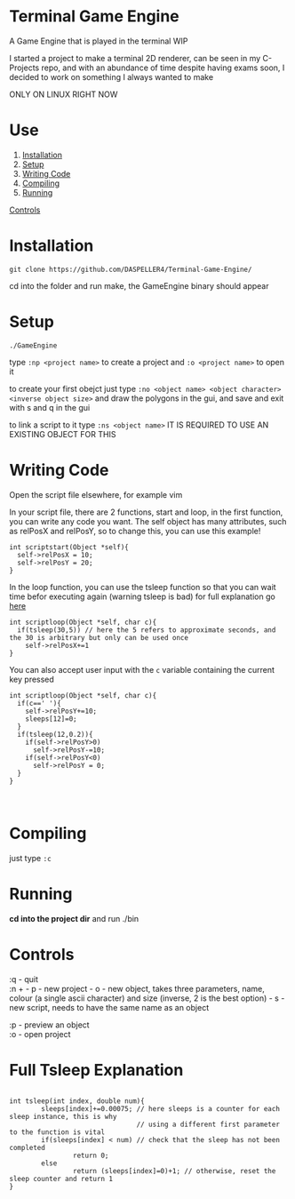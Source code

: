 # Terminal Game Engine
A Game Engine that is played in the terminal WIP

I started a  project to make a terminal 2D renderer, can be seen in my C-Projects repo, and with an abundance of time despite having exams soon, I decided to work on something I always wanted to make

ONLY ON LINUX RIGHT NOW

# Use
1. [Installation](#Installation)
2. [Setup](#Setup)
3. [Writing Code](#WritingCode)
4. [Compiling](#Compiling)
5. [Running](#Running)

[Controls](#Controls)<br name="Installation">
# Installation
```git clone https://github.com/DASPELLER4/Terminal-Game-Engine/```

cd into the folder and run make, the GameEngine binary should appear<br name="Setup">
# Setup
```./GameEngine```

type ```:np <project name>``` to create a project and ```:o <project name>```  to open it

to create your first obejct just type ```:no <object name> <object character> <inverse object size>``` and draw the polygons in the gui, and save and exit with s and q in the gui

to link a script to it type ```:ns <object name>``` IT IS REQUIRED TO USE AN EXISTING OBJECT FOR THIS <br name="WritingCode">
# Writing Code
Open the script file elsewhere, for example vim

In your script file, there are 2 functions, <scriptname>start and <scriptname>loop, in the first function, you can write any code you want. The self object has many attributes, such as relPosX and relPosY, so to change this, you can use this example!
  
```
int scriptstart(Object *self){
  self->relPosX = 10;
  self->relPosY = 20;
}
```
In the loop function, you can use the tsleep function so that you can wait time befor executing again (warning tsleep is bad) for full explanation go [here](#Tsleep)
  
```
int scriptloop(Object *self, char c){
  if(tsleep(30,5)) // here the 5 refers to approximate seconds, and the 30 is arbitrary but only can be used once
    self->relPosX+=1
}
```
You can also accept user input with the <code>c</code> variable containing the current key pressed

```
int scriptloop(Object *self, char c){
  if(c==' '){
    self->relPosY+=10;
    sleeps[12]=0;
  }
  if(tsleep(12,0.2)){
    if(self->relPosY>0)
      self->relPosY-=10;
    if(self->relPosY<0)
      self->relPosY = 0;
  }
}
```
<br name="Compiling">
<h1>Compiling</h1>
just type <code>:c</code> <br name="Running">
<h1>Running</h1>
<b>cd into the project dir</b> and run ./bin <br name="Controls">
<h1>Controls</h1>
:q - quit<br>
:n +
  - p - new project
  - o - new object, takes three parameters, name, colour (a single ascii character) and size (inverse, 2 is the best option)
  - s - new script, needs to have the same name as an object

:p - preview an object<br>
:o - open project

<h1 name="Tsleep">Full Tsleep Explanation</h1>
<pre><code>
int tsleep(int index, double num){
        sleeps[index]+=0.00075; // here sleeps is a counter for each sleep instance, this is why
                                // using a different first parameter to the function is vital
        if(sleeps[index] < num) // check that the sleep has not been completed
                return 0;
        else
                return (sleeps[index]=0)+1; // otherwise, reset the sleep counter and return 1
}
</code></pre>
